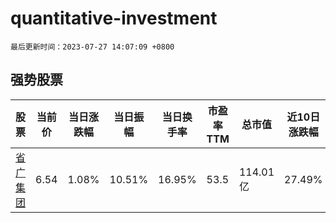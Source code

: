 # quantitative-investment

`最后更新时间：2023-07-27 14:07:09 +0800`

## 强势股票

|股票|当前价|当日涨跌幅|当日振幅|当日换手率|市盈率TTM|总市值|近10日涨跌幅|
|----|----|----|----|----|----|----|----|
|[省广集团](https://xueqiu.com/S/SZ002400)|6.54|1.08%|10.51%|16.95%|53.5|114.01亿|27.49%|
